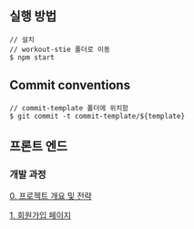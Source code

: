 ## 실행 방법
```shell
// 설치
// workout-stie 폴더로 이동
$ npm start
```

## Commit conventions
```shell
// commit-template 폴더에 위치함
$ git commit -t commit-template/${template}
```
## 프론트 엔드

### 개발 과정 
[0. 프로젝트 개요 및 전략](https://velog.io/@whow1101/0.-%ED%94%84%EB%A1%9C%EC%A0%9D%ED%8A%B8-%EA%B0%9C%EC%9A%94-%EB%B0%8F-%EC%A0%84%EB%9E%B5)

[1. 회원가입 페이지](https://velog.io/@whow1101/1.-%ED%9A%8C%EC%9B%90%EA%B0%80%EC%9E%85-%ED%8E%98%EC%9D%B4%EC%A7%80)
